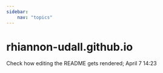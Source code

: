 ```yaml
---
sidebar:
    nav: "topics"
---
```


# rhiannon-udall.github.io

Check how editing the README gets rendered; April 7 14:23

